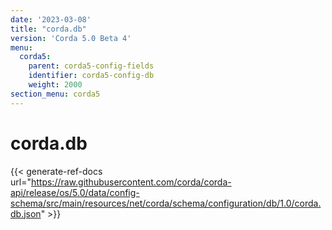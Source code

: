 ```yaml
---
date: '2023-03-08'
title: "corda.db"
version: 'Corda 5.0 Beta 4'
menu:
  corda5:
    parent: corda5-config-fields
    identifier: corda5-config-db
    weight: 2000
section_menu: corda5
---
```

# corda.db
{{< generate-ref-docs url="https://raw.githubusercontent.com/corda/corda-api/release/os/5.0/data/config-schema/src/main/resources/net/corda/schema/configuration/db/1.0/corda.db.json" >}}